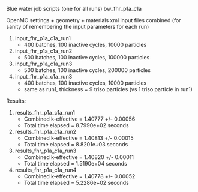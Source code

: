 Blue water job scripts (one for all runs)
bw_fhr_p1a_c1a

OpenMC settings + geometry + materials xml input files combined
(for sanity of remembering the input parameters for each run)
1) input_fhr_p1a_c1a_run1
    - 400 batches, 100 inactive cycles, 10000 particles
2) input_fhr_p1a_c1a_run2
    - 500 batches, 100 inactive cycles, 100000 particles
3) input_fhr_p1a_c1a_run3
    - 500 batches, 100 inactive cycles, 200000 particles  
4) input_fhr_p1a_c1a_run3
    - 400 batches, 100 inactive cycles, 10000 particles 
    - same as run1, thickness = 9 triso particles (vs 1 triso particle in run1)

Results: 
1) results_fhr_p1a_c1a_run1
    - Combined k-effective        = 1.40777 +/- 0.00056
    - Total time elapsed                = 8.7990e+02 seconds
2) results_fhr_p1a_c1a_run2
    - Combined k-effective        = 1.40813 +/- 0.00015
    - Total time elapsed                = 8.8201e+03 seconds
3) results_fhr_p1a_c1a_run3
    - Combined k-effective        = 1.40820 +/- 0.00011
    - Total time elapsed                = 1.5190e+04 seconds
4) results_fhr_p1a_c1a_run4
    - Combined k-effective        = 1.40778 +/- 0.00052
    - Total time elapsed                = 5.2286e+02 seconds
